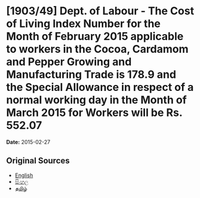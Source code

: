 # [1903/49] Dept. of Labour - The Cost of Living Index Number for the Month of February 2015 applicable to workers in the Cocoa, Cardamom and Pepper Growing and Manufacturing Trade is 178.9 and the Special Allowance in respect of a normal working day in the Month of March 2015 for Workers will be Rs. 552.07

**Date:** 2015-02-27

## Original Sources

- [English](https://documents.gov.lk/view/extra-gazettes/2015/2/1903-49_E.pdf)
- [සිංහල](https://documents.gov.lk/view/extra-gazettes/2015/2/1903-49_S.pdf)
- [தமிழ்](https://documents.gov.lk/view/extra-gazettes/2015/2/1903-49_T.pdf)
